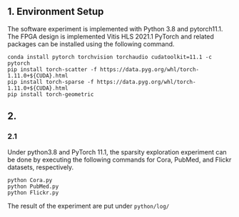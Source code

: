 ## 1. Environment Setup
The software experiment is implemented with Python 3.8 and pytorch11.1.   
The FPGA design is implemented Vitis HLS 2021.1
PyTorch and related packages can be installed using the following command.
```
conda install pytorch torchvision torchaudio cudatoolkit=11.1 -c pytorch
pip install torch-scatter -f https://data.pyg.org/whl/torch-1.11.0+${CUDA}.html
pip install torch-sparse -f https://data.pyg.org/whl/torch-1.11.0+${CUDA}.html
pip install torch-geometric
```
## 2. 
### 2.1 
Under python3.8 and PyTorch 11.1, 
the sparsity exploration experiment can be done by executing the following commands for Cora, PubMed, and Flickr datasets, respectively.
```
python Cora.py
python PubMed.py
python Flickr.py
```
The result of the experiment are put under ```python/log/```



